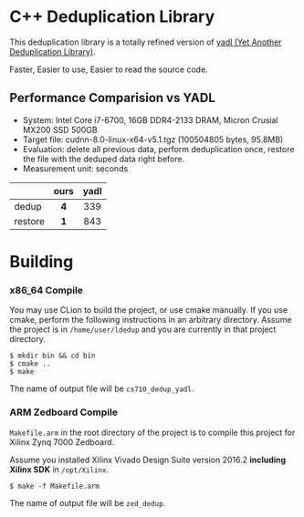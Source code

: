 # C++ Deduplication Library

This deduplication library is a totally refined version of [yadl (Yet Another Deduplication Library)](https://github.com/YADL/yadl).

Faster, Easier to use, Easier to read the source code.

## Performance Comparision vs YADL
* System: Intel Core i7-6700, 16GB DDR4-2133 DRAM, Micron Crusial MX200 SSD 500GB
* Target file: cudnn-8.0-linux-x64-v5.1.tgz (100504805 bytes, 95.8MB)
* Evaluation: delete all previous data, perform deduplication once, restore the file with the deduped data right before.
* Measurement unit: seconds

|  | ours | yadl |
|:-------|:----:|:-----:|
| dedup | **4** | 339 |
| restore | **1** | 843 |


# Building

### x86_64 Compile
You may use CLion to build the project, or use cmake manually. If you use cmake, perform the following instructions in an arbitrary directory. Assume the project is in `/home/user/ldedup` and you are currently in that project directory.

```
$ mkdir bin && cd bin
$ cmake ..
$ make
```
The name of output file will be `cs710_dedup_yadl`.

### ARM Zedboard Compile
`Makefile.arm` in the root directory of the project is to compile this project for Xilinx Zynq 7000 Zedboard.

Assume you installed Xilinx Vivado Design Suite version 2016.2 **including Xilinx SDK** in `/opt/Xilinx`.

```
$ make -f Makefile.arm
```
The name of output file will be `zed_dedup`.

